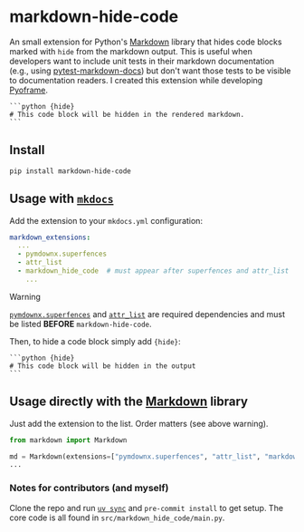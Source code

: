 # markdown-hide-code

An small extension for Python's [Markdown](https://pypi.org/project/Markdown/) library that
hides code blocks marked with `hide` from the markdown output. This is useful
when developers want to include unit tests in their markdown documentation (e.g., using [pytest-markdown-docs](https://github.com/modal-labs/pytest-markdown-docs/)) but don't want those tests to be visible to documentation readers. I created this extension while developing [Pyoframe](https://bravos-power.github.io/pyoframe/).

~~~
```python {hide}
# This code block will be hidden in the rendered markdown.
```
~~~

## Install

`pip install markdown-hide-code`

## Usage with [`mkdocs`](https://www.mkdocs.org/)

Add the extension to your `mkdocs.yml` configuration:

```yml
markdown_extensions:
  ...
  - pymdownx.superfences
  - attr_list
  - markdown_hide_code  # must appear after superfences and attr_list
    ...
```
> [!WARNING]
> [`pymdownx.superfences`](https://facelessuser.github.io/pymdown-extensions/extensions/superfences/) and [`attr_list`](https://python-markdown.github.io/extensions/attr_list/) are required dependencies and must be listed **BEFORE** `markdown-hide-code`.

Then, to hide a code block simply add `{hide}`:

~~~
```python {hide}
# This code block will be hidden in the output
```
~~~

## Usage directly with the [Markdown](https://pypi.org/project/Markdown/) library

Just add the extension to the list. Order matters (see above warning).

```python
from markdown import Markdown

md = Markdown(extensions=["pymdownx.superfences", "attr_list", "markdown_hide_code"])
...
```

### Notes for contributors (and myself)

Clone the repo and run [`uv sync`](https://docs.astral.sh/uv) and `pre-commit install` to get setup. The core code is all found in `src/markdown_hide_code/main.py`.